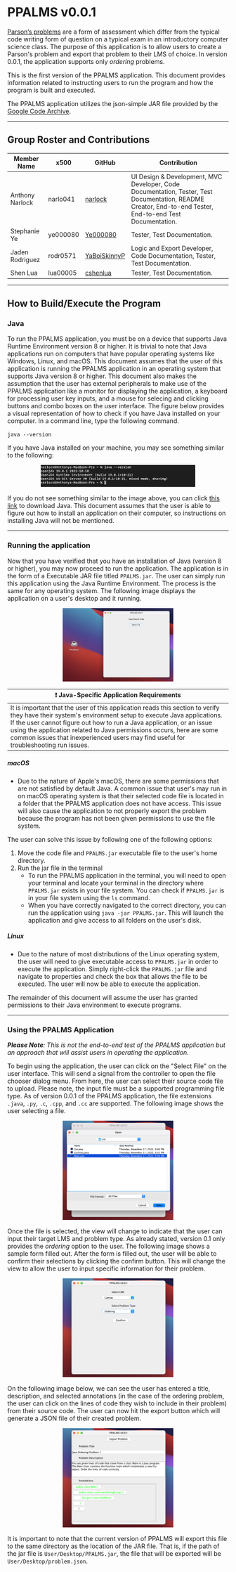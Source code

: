 # **PPALMS v0.0.1**
[Parson’s problems](https://en.wikipedia.org/wiki/Parsons_problems) are a form of assessment which differ from the typical code writing form of question on a typical exam in an introductory computer science class. The purpose of this application is to allow users to create a Parson's problem and export that problem to their LMS of choice. In version 0.0.1, the application supports only *ordering* problems.

This is the first version of the PPALMS application. This document provides information related to instructing users to run the program and how the program is built and executed.

The PPALMS application utilizes the json-simple JAR file provided by the [Google Code Archive](https://code.google.com/archive/p/json-simple/downloads).

<hr>

## **Group Roster and Contributions**

| Member Name  | x500 | GitHub | Contribution | 
| ------------- | ------------- | ------------- |------------- |
| Anthony Narlock | narlo041  | [narlock](https://github.com/narlock) | UI Design & Development, MVC Developer, Code Documentation, Tester, Test Documentation, README Creator, End-to-end Tester, End-to-end Test Documentation. |
| Stephanie Ye | ye000080  | [Ye000080](https://github.com/Ye000080) | Tester, Test Documentation. |
| Jaden Rodriguez | rodr0571 | [YaBoiSkinnyP](https://github.com/yaboiskinnyp) | Logic and Export Developer, Code Documentation, Tester, Test Documentation. | 
| Shen Lua | lua00005 | [cshenlua](https://github.com/cshenlua) | Tester, Test Documentation. |

<hr>

## **How to Build/Execute the Program**

### **Java**
To run the PPALMS application, you must be on a device that supports Java Runtime Environment version 8 or higher. It is trivial to note that Java applications run on computers that have popular operating systems like Windows, Linux, and macOS. This document assumes that the user of this application is running the PPALMS application in an operating system that supports Java version 8 or higher. This document also makes the assumption that the user has external peripherals to make use of the PPALMS application like a monitor for displaying the application, a keyboard for processing user key inputs, and a mouse for selecing and clicking buttons and combo boxes on the user interface. The figure below provides a visual representation of how to check if you have Java installed on your computer. In a command line, type the following command.

```
java --version
```

If you have Java installed on your machine, you may see something similar to the following:

<center>
    <img src="./readmeAssets/javaVersion.png" width=70%>
</center>

If you do not see something similar to the image above, you can click [this link](http://java.com/) to download Java. This document assumes that the user is able to figure out how to install an application on their computer, so instructions on installing Java will not be mentioned.

<hr>

### **Running the application**
Now that you have verified that you have an installation of Java (version 8 or higher), you may now proceed to run the application. The application is in the form of a Executable JAR file titled `PPALMS.jar`. The user can simply run this application using the Java Runtime Environment. The process is the same for any operating system. The following image displays the application on a user's desktop and it running.

<center>
    <img src="./readmeAssets/javaRunning.png" width=50%>
</center>


| ❗️ **Java-Specific Application Requirements** |
| ------|
| It is important that the user of this application reads this section to verify they have their system's environment setup to execute Java applications. If the user cannot figure out how to run a Java application, or an issue using the application related to Java permissions occurs, here are some common issues that inexperienced users may find useful for troubleshooting run issues.|

##### **macOS**
- Due to the nature of Apple's macOS, there are some permissions that are not satisfied by default Java. A common issue that user's may run in on macOS operating system is that their selected code file is located in a folder that the PPALMS application does not have access. This issue will also cause the application to not properly export the problem because the program has not been given permissions to use the file system.

The user can solve this issue by following one of the following options:
1. Move the code file and `PPALMS.jar` executable file to the user's home directory.
2. Run the jar file in the terminal
    - To run the PPALMS application in the terminal, you will need to open your terminal and locate your terminal in the directory where `PPALMS.jar` exists in your file system. You can check if `PPALMS.jar` is in your file system using the `ls` command.
    - When you have correctly navigated to the correct directory, you can run the application using `java -jar PPALMS.jar`. This will launch the application and give access to all folders on the user's disk.

##### **Linux**
- Due to the nature of most distributions of the Linux operating system, the user will need to give executable access to `PPALMS.jar` in order to execute the application. Simply right-click the `PPALMS.jar` file and navigate to properties and check the box that allows the file to be executed. The user will now be able to execute the application.

The remainder of this document will assume the user has granted permissions to their Java environment to execute programs.

<hr>

### **Using the PPALMS Application**
*__Please Note__: This is not the end-to-end test of the PPALMS application but an approach that will assist users in operating the application.*

To begin using the application, the user can click on the "Select File" on the user interface. This will send a signal from the controller to open the file chooser dialog menu. From here, the user can select their source code file to upload. Please note, the input file must be a supported programming file type. As of version 0.0.1 of the PPALMS application, the file extensions `.java`, `.py`, `.c`, `.cpp`, and `.cc` are supported. The following image shows the user selecting a file.

<center>
    <img src="./readmeAssets/javaOpenFile.png" width=50%>
</center>

Once the file is selected, the view will change to indicate that the user can input their target LMS and problem type. As already stated, version 0.1 only provides the *ordering* option to the user. The following image shows a sample form filled out. After the form is filled out, the user will be able to confirm their selections by clicking the confirm button. This will change the view to allow the user to input specific information for their problem.

<center>
    <img src="./readmeAssets/javaLmsInfo.png" width=50%>
</center>

On the following image below, we can see the user has entered a title, description, and selected annotations (in the case of the ordering problem, the user can click on the lines of code they wish to include in their problem) from their source code. The user can now hit the export button which will generate a JSON file of their created problem.

<center>
    <img src="./readmeAssets/javaProblemForm.png" width=50%>
</center>

It is important to note that the current version of PPALMS will export this file to the same directory as the location of the JAR file. That is, if the path of the jar file is `User/Desktop/PPALMS.jar`, the file that will be exported will be `User/Desktop/problem.json`.